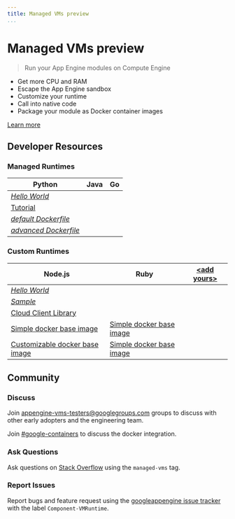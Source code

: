 ```yaml
---
title: Managed VMs preview
...
```

# Managed VMs preview

> Run your App Engine modules on Compute Engine

- Get more CPU and RAM
- Escape the App Engine sandbox
- Customize your runtime
- Call into native code
- Package your module as Docker container images

[Learn more](https://developers.google.com/appengine/docs/managed-vms/)

<script type="text/javascript" src="https://asciinema.org/a/11030.js" id="asciicast-11030" async></script>

## Developer Resources

### Managed Runtimes

<i class="icon-python"></i> Python        | <i class="icon-java-duke"></i> Java         | Go
------------- | ------------ | ------------
<i class="fa fa-git"></i> [*Hello World*](#)  |  |  |
<i class="fa fa-git"></i> [Tutorial](https://github.com/GoogleCloudPlatform/appengine-vm-fortunespeak-python)  |  |  |
[*default Dockerfile*](#) |  |  |
[*advanced Dockerfile*](#)  |  |  |

### Custom Runtimes

<i class="icon-nodejs"></i> Node.js       | <i class="icon-ruby"></i> Ruby         | [&lt;add yours&gt;](#)
------------- | ------------ | ------------
<i class="fa fa-git"></i> [*Hello World*](#)  | | |
<i class="fa fa-git"></i> [*Sample*](#)  | | |
<i class="fa fa-git"></i> [Cloud Client Library](https://github.com/GoogleCloudPlatform/gcloud-nodejs)  | | |
[Simple docker base image](https://registry.hub.docker.com/u/google/nodejs-runtime) | [Simple docker base image](https://registry.hub.docker.com/u/google/ruby-runtime) | |
[Customizable docker base image](https://registry.hub.docker.com/u/google/nodejs) | [Simple docker base image](https://registry.hub.docker.com/u/google/ruby) | |

## Community

### <i class="fa fa-bullhorn"></i> Discuss

Join [appengine-vms-testers@googlegroups.com](https://groups.google.com/forum/#!forum/app-engine-managed-vms) groups to discuss with other early adopters and the engineering team.

Join [#google-containers](http://webchat.freenode.net/?channels=google-containers) to discuss the docker integration.

### <i class="fa fa-stack-overflow"></i> Ask Questions

Ask questions on [Stack Overflow](http://stackoverflow.com/questions/tagged/managed-vms) using the `managed-vms` tag.

### <i class="fa fa-bug"></i> Report Issues

Report bugs and feature request using the [googleappengine issue tracker](https://code.google.com/p/googleappengine/wiki/FilingIssues?tm=3) with the label `Component-VMRuntime`.
